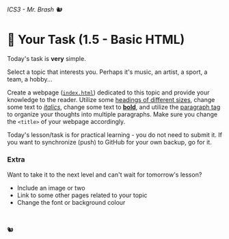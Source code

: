 ###### ICS3 - Mr. Brash 🐿️

# 🚧 Your Task (1.5 - Basic HTML)

Today's task is **very** simple.

Select a topic that interests you. Perhaps it's music, an artist, a sport, a team, a hobby... 

Create a webpage ([`index.html`](index.html)) dedicated to this topic and provide your knowledge to the reader. Utilize some [headings of different sizes](https://www.w3schools.com/tags/tag_hn.asp), change some text to [_italics_](https://www.w3schools.com/tags/tag_i.asp), change some text to [**bold**](https://www.w3schools.com/tags/tag_b.asp), and utilize the [paragraph tag](https://www.w3schools.com/tags/tag_p.asp) to organize your thoughts into multiple paragraphs. Make sure you change the `<title>` of your webpage accordingly.

Today's lesson/task is for practical learning - you do not need to submit it. If you want to synchronize (push) to GitHub for your own backup, go for it.

### Extra

Want to take it to the next level and can't wait for tomorrow's lesson?
- Include an image or two
- Link to some other pages related to your topic
- Change the font or background colour

<br>

🐿️
